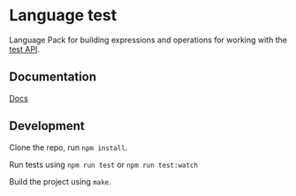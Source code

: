 Language test
==============

Language Pack for building expressions and operations for working with
the [test API](https://wiki.test.org/display/docs/API).

Documentation
-------------

[Docs](docs/index)


Development
-----------

Clone the repo, run `npm install`.

Run tests using `npm run test` or `npm run test:watch`

Build the project using `make`.
